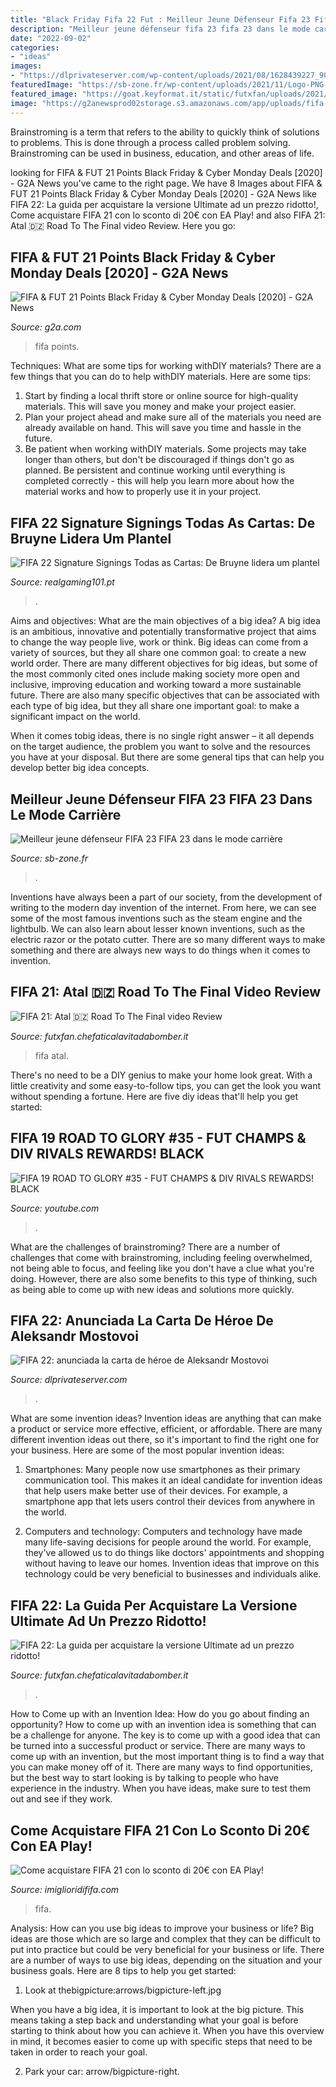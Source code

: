 ```yaml
---
title: "Black Friday Fifa 22 Fut : Meilleur Jeune Défenseur Fifa 23 Fifa 23 Dans Le Mode Carrière"
description: "Meilleur jeune défenseur fifa 23 fifa 23 dans le mode carrière"
date: "2022-09-02"
categories:
- "ideas"
images:
- "https://dlprivateserver.com/wp-content/uploads/2021/08/1628439227_90_FIFA-22-anunciada-la-carta-de-heroe-de-Aleksandr-Mostovoi.jpg"
featuredImage: "https://sb-zone.fr/wp-content/uploads/2021/11/Logo-PNG-980x696.png"
featured_image: "https://goat.keyformat.it/static/futxfan/uploads/2021/08/fifa-22-175929.jpg"
image: "https://g2anewsprod02storage.s3.amazonaws.com/app/uploads/fifa-21-points.jpg"
---
```



Brainstroming is a term that refers to the ability to quickly think of solutions to problems. This is done through a process called problem solving. Brainstroming can be used in business, education, and other areas of life.

	

		
looking for FIFA &amp; FUT 21 Points Black Friday &amp; Cyber Monday Deals [2020] - G2A News you've came to the right page. We have 8 Images about FIFA &amp; FUT 21 Points Black Friday &amp; Cyber Monday Deals [2020] - G2A News like FIFA 22: La guida per acquistare la versione Ultimate ad un prezzo ridotto!, Come acquistare FIFA 21 con lo sconto di 20€ con EA Play! and also FIFA 21: Atal 🇩🇿 Road To The Final video Review. Here you go:
		
    
## FIFA &amp; FUT 21 Points Black Friday &amp; Cyber Monday Deals [2020] - G2A News

<img loading=lazy src="https://g2anewsprod02storage.s3.amazonaws.com/app/uploads/fifa-21-points.jpg" onerror="this.onerror=null;this.src='https://tse2.mm.bing.net/th?id=OIP.EHkSGKgbuxz3wIRtRCrfMAHaEK&amp;pid=15.1';" alt="FIFA &amp; FUT 21 Points Black Friday &amp; Cyber Monday Deals [2020] - G2A News">

_Source: g2a.com_

>fifa points. 

	

Techniques: What are some tips for working withDIY materials?
There are a few things that you can do to help withDIY materials. Here are some tips: 
1. Start by finding a local thrift store or online source for high-quality materials. This will save you money and make your project easier. 
2. Plan your project ahead and make sure all of the materials you need are already available on hand. This will save you time and hassle in the future. 
3. Be patient when working withDIY materials. Some projects may take longer than others, but don't be discouraged if things don't go as planned. Be persistent and continue working until everything is completed correctly - this will help you learn more about how the material works and how to properly use it in your project.

    
## FIFA 22 Signature Signings Todas As Cartas: De Bruyne Lidera Um Plantel

<img loading=lazy src="https://realgaming101.pt/wp-content/uploads/2021/11/capa-182.jpg" onerror="this.onerror=null;this.src='https://tse2.mm.bing.net/th?id=OIP.4CHonuKr5QPReKCvKMKmpgHaEP&amp;pid=15.1';" alt="FIFA 22 Signature Signings Todas as Cartas: De Bruyne lidera um plantel">

_Source: realgaming101.pt_

>. 

	

Aims and objectives: What are the main objectives of a big idea?
A big idea is an ambitious, innovative and potentially transformative project that aims to change the way people live, work or think. Big ideas can come from a variety of sources, but they all share one common goal: to create a new world order.
There are many different objectives for big ideas, but some of the most commonly cited ones include making society more open and inclusive, improving education and working toward a more sustainable future. There are also many specific objectives that can be associated with each type of big idea, but they all share one important goal: to make a significant impact on the world.



When it comes tobig ideas, there is no single right answer – it all depends on the target audience, the problem you want to solve and the resources you have at your disposal. But there are some general tips that can help you develop better big idea concepts.

    
## Meilleur Jeune Défenseur FIFA 23 FIFA 23 Dans Le Mode Carrière

<img loading=lazy src="https://sb-zone.fr/wp-content/uploads/2021/11/Logo-PNG-980x696.png" onerror="this.onerror=null;this.src='https://tse4.mm.bing.net/th?id=OIP.AYa2LNIIE6VgaJM-b9xfsAHaFQ&amp;pid=15.1';" alt="Meilleur jeune défenseur FIFA 23 FIFA 23 dans le mode carrière">

_Source: sb-zone.fr_

>. 

	

Inventions have always been a part of our society, from the development of writing to the modern day invention of the internet. From here, we can see some of the most famous inventions such as the steam engine and the lightbulb. We can also learn about lesser known inventions, such as the electric razor or the potato cutter. There are so many different ways to make something and there are always new ways to do things when it comes to invention.

    
## FIFA 21: Atal 🇩🇿 Road To The Final Video Review

<img loading=lazy src="https://goat.keyformat.it/static/futxfan/uploads/2020/11/Fifa-21-review-25-min.jpg" onerror="this.onerror=null;this.src='https://tse4.mm.bing.net/th?id=OIP.8p68PTBomQce23U4Sv4u9wHaEK&amp;pid=15.1';" alt="FIFA 21: Atal 🇩🇿 Road To The Final video Review">

_Source: futxfan.chefaticalavitadabomber.it_

>fifa atal. 

	

There's no need to be a DIY genius to make your home look great. With a little creativity and some easy-to-follow tips, you can get the look you want without spending a fortune. Here are five diy ideas that'll help you get started:  

    
## FIFA 19 ROAD TO GLORY #35 - FUT CHAMPS &amp; DIV RIVALS REWARDS! BLACK

<img loading=lazy src="https://i.ytimg.com/vi/fvFHAMwBGGo/hqdefault.jpg" onerror="this.onerror=null;this.src='https://tse1.mm.bing.net/th?id=OIP.HuJcjS0kM298bUvm4lz40wHaFj&amp;pid=15.1';" alt="FIFA 19 ROAD TO GLORY #35 - FUT CHAMPS &amp; DIV RIVALS REWARDS! BLACK">

_Source: youtube.com_

>. 

	

What are the challenges of brainstroming?
There are a number of challenges that come with brainstroming, including feeling overwhelmed, not being able to focus, and feeling like you don't have a clue what you're doing. However, there are also some benefits to this type of thinking, such as being able to come up with new ideas and solutions more quickly.

    
## FIFA 22: Anunciada La Carta De Héroe De Aleksandr Mostovoi

<img loading=lazy src="https://dlprivateserver.com/wp-content/uploads/2021/08/1628439227_90_FIFA-22-anunciada-la-carta-de-heroe-de-Aleksandr-Mostovoi.jpg" onerror="this.onerror=null;this.src='https://tse2.mm.bing.net/th?id=OIP.8PJ3ggvt3PaSrpVCbrfv7QHaJQ&amp;pid=15.1';" alt="FIFA 22: anunciada la carta de héroe de Aleksandr Mostovoi">

_Source: dlprivateserver.com_

>. 

	

What are some invention ideas?
Invention ideas are anything that can make a product or service more effective, efficient, or affordable. There are many different invention ideas out there, so it's important to find the right one for your business. Here are some of the most popular invention ideas:
1. Smartphones: Many people now use smartphones as their primary communication tool. This makes it an ideal candidate for invention ideas that help users make better use of their devices. For example, a smartphone app that lets users control their devices from anywhere in the world.

2. Computers and technology: Computers and technology have made many life-saving decisions for people around the world. For example, they've allowed us to do things like doctors' appointments and shopping without having to leave our homes. Invention ideas that improve on this technology could be very beneficial to businesses and individuals alike.


    
## FIFA 22: La Guida Per Acquistare La Versione Ultimate Ad Un Prezzo Ridotto!

<img loading=lazy src="https://goat.keyformat.it/static/futxfan/uploads/2021/08/fifa-22-175929.jpg" onerror="this.onerror=null;this.src='https://tse3.mm.bing.net/th?id=OIP.R5tCnzsNlXnZA1nYbP3iagHaEK&amp;pid=15.1';" alt="FIFA 22: La guida per acquistare la versione Ultimate ad un prezzo ridotto!">

_Source: futxfan.chefaticalavitadabomber.it_

>. 

	

How to Come up with an Invention Idea: How do you go about finding an opportunity?
How to come up with an invention idea is something that can be a challenge for anyone. The key is to come up with a good idea that can be turned into a successful product or service. There are many ways to come up with an invention, but the most important thing is to find a way that you can make money off of it. There are many ways to find opportunities, but the best way to start looking is by talking to people who have experience in the industry. When you have ideas, make sure to test them out and see if they work.

    
## Come Acquistare FIFA 21 Con Lo Sconto Di 20€ Con EA Play!

<img loading=lazy src="https://imiglioridififa.com/wp-content/uploads/2020/09/maxresdefault.jpg" onerror="this.onerror=null;this.src='https://tse2.mm.bing.net/th?id=OIP.LJmdwsGhHhkOr_AoJ4o0DAHaEK&amp;pid=15.1';" alt="Come acquistare FIFA 21 con lo sconto di 20€ con EA Play!">

_Source: imiglioridififa.com_

>fifa. 

	

Analysis: How can you use big ideas to improve your business or life?
Big ideas are those which are so large and complex that they can be difficult to put into practice but could be very beneficial for your business or life. There are a number of ways to use big ideas, depending on the situation and your business goals. Here are 8 tips to help you get started:
1. Look at thebigpicture:arrows/bigpicture-left.jpg

When you have a big idea, it is important to look at the big picture. This means taking a step back and understanding what your goal is before starting to think about how you can achieve it. When you have this overview in mind, it becomes easier to come up with specific steps that need to be taken in order to reach your goal.

2. Park your car: arrow/bigpicture-right.

